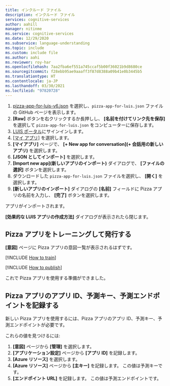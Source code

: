 ```yaml
---
title: インクルード ファイル
description: インクルード ファイル
services: cognitive-services
author: aahill
manager: nitinme
ms.service: cognitive-services
ms.date: 12/29/2020
ms.subservice: language-understanding
ms.topic: include
ms.custom: include file
ms.author: aahi
ms.reviewer: roy-har
ms.openlocfilehash: 7aa2fba6ef551a745ccaf5b00f36021b9d8680ce
ms.sourcegitcommit: f28ebb95ae9aaaff3f87d8388a09b41e0b3445b5
ms.translationtype: HT
ms.contentlocale: ja-JP
ms.lasthandoff: 03/30/2021
ms.locfileid: "97820728"
---
```

1. [pizza-app-for-luis-v6.json](https://github.com/Azure-Samples/cognitive-services-sample-data-files/blob/master/luis/apps/pizza-app-for-luis-v6.json) を選択し、`pizza-app-for-luis.json` ファイルの GitHub ページを表示します。
1. **[Raw]** ボタンを右クリックするか長押しし、 **[名前を付けてリンク先を保存]** を選択して `pizza-app-for-luis.json` をコンピューターに保存します。
1. [LUIS ポータル](https://www.luis.ai)にサインインします。
1. [[マイ アプリ]](https://www.luis.ai/applications) を選択します。
1. **[マイアプリ]** ページで、 **[+ New app for conversation]\(+ 会話用の新しいアプリ\)** を選択します。
1. **[JSON としてインポート]** を選択します。
1. **[Import new app]\(新しいアプリのインポート\)** ダイアログで、 **[ファイルの選択]** ボタンを選択します。
1. ダウンロードした `pizza-app-for-luis.json` ファイルを選択し、 **[開く]** を選択します。
1. **[新しいアプリのインポート]** ダイアログの **[名前]** フィールドに Pizza アプリの名前を入力し、 **[完了]** ボタンを選択します。

アプリがインポートされます。

**[効果的な LUIS アプリの作成方法]** ダイアログが表示されたら閉じます。

## <a name="train-and-publish-the-pizza-app"></a>Pizza アプリをトレーニングして発行する

**[意図]** ページに Pizza アプリの意図一覧が表示されるはずです。

[!INCLUDE [How to train](howto-train.md)]

[!INCLUDE [How to publish](howto-publish.md)]

これで Pizza アプリを使用する準備ができました。

## <a name="record-the-app-id-prediction-key-and-prediction-endpoint-of-your-pizza-app"></a>Pizza アプリのアプリ ID、予測キー、予測エンドポイントを記録する

新しい Pizza アプリを使用するには、Pizza アプリのアプリ ID、予測キー、予測エンドポイントが必要です。

これらの値を見つけるには:

1. **[意図]** ページから **[管理]** を選択します。
1. **[アプリケーション設定]** ページから **[アプリ ID]** を記録します。
1. **[Azure リソース]** を選択します。
1. **[Azure リソース]** ページから **[主キー]** を記録します。 この値は予測キーです。
1. **[エンドポイント URL]** を記録します。 この値は予測エンドポイントです。
